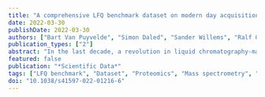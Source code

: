 ```yaml
---
title: "A comprehensive LFQ benchmark dataset on modern day acquisition strategies in proteomics"
date: 2022-03-30
publishDate: 2022-03-30
authors: ["Bart Van Puyvelde", "Simon Daled", "Sander Willems", "Ralf Gabriels", "Anne Gonzalez de Peredo", "Karima Chaoui", "Emmanuelle Mouton-Barbosa", "David Bouyssié", "Kurt Boonen", "Christopher J. Hughes", "Lee A. Gethings", "Yasset Perez-Riverol", "Nic Bloomfield", "Stephen Tate", "Odile Schiltz", "Lennart Martens", "Dieter Deforce", "Maarten Dhaenens"]
publication_types: ["2"]
abstract: "In the last decade, a revolution in liquid chromatography-mass spectrometry (LC-MS) based proteomics was unfolded with the introduction of dozens of novel instruments that incorporate additional data dimensions through innovative acquisition methodologies, in turn inspiring specialized data analysis pipelines. Simultaneously, a growing number of proteomics datasets have been made publicly available through data repositories such as ProteomeXchange, Zenodo and Skyline Panorama. However, developing algorithms to mine this data and assessing the performance on different platforms is currently hampered by the lack of a single benchmark experimental design. Therefore, we acquired a hybrid proteome mixture on different instrument platforms and in all currently available families of data acquisition. Here, we present a comprehensive Data-Dependent and Data-Independent Acquisition (DDA/DIA) dataset acquired using several of the most commonly used current day instrumental platforms. The dataset consists of over 700 LC-MS runs, including adequate replicates allowing robust statistics and covering over nearly 10 different data formats, including scanning quadrupole and ion mobility enabled acquisitions. Datasets are available via ProteomeXchange (PXD028735)."
featured: false
publication: "*Scientific Data*"
tags: ["LFQ benchmark", "Dataset", "Proteomics", "Mass spectrometry", "Benchmark"]
doi: "10.1038/s41597-022-01216-6"
---
```

